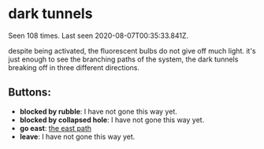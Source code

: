 # dark tunnels

Seen 108 times. Last seen 2020-08-07T00:35:33.841Z.

despite being activated, the fluorescent bulbs do not give off much light. it's just enough to see the branching paths of the system, the dark tunnels breaking off in three different directions.

## Buttons:

- **blocked by rubble**: I have not gone this way yet.
- **blocked by collapsed hole**: I have not gone this way yet.
- **go east**: [the east path](the-east-path-Nnhj3v9.md)
- **leave**: I have not gone this way yet.